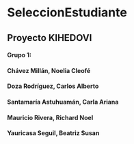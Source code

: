# SeleccionEstudiante
## Proyecto **KIHEDOVI**

#### Grupo 1:
#### Chávez Millán, Noelia Cleofé
#### Doza Rodríguez, Carlos Alberto
#### Santamaría Astuhuamán, Carla Ariana
#### Mauricio Rivera, Richard Noel
#### Yauricasa Seguil, Beatriz Susan
